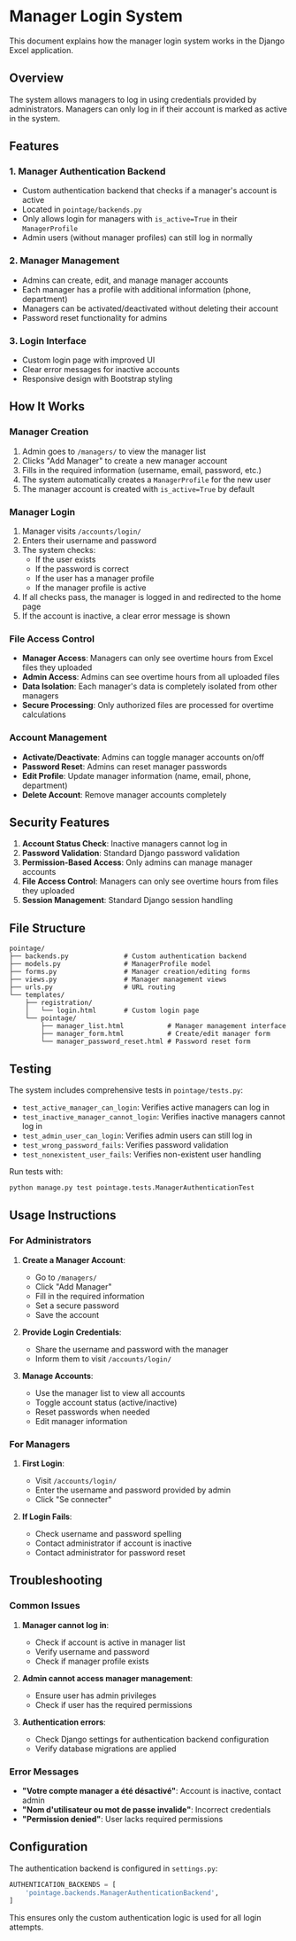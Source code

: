 # Manager Login System

This document explains how the manager login system works in the Django Excel application.

## Overview

The system allows managers to log in using credentials provided by administrators. Managers can only log in if their account is marked as active in the system.

## Features

### 1. Manager Authentication Backend
- Custom authentication backend that checks if a manager's account is active
- Located in `pointage/backends.py`
- Only allows login for managers with `is_active=True` in their `ManagerProfile`
- Admin users (without manager profiles) can still log in normally

### 2. Manager Management
- Admins can create, edit, and manage manager accounts
- Each manager has a profile with additional information (phone, department)
- Managers can be activated/deactivated without deleting their account
- Password reset functionality for admins

### 3. Login Interface
- Custom login page with improved UI
- Clear error messages for inactive accounts
- Responsive design with Bootstrap styling

## How It Works

### Manager Creation
1. Admin goes to `/managers/` to view the manager list
2. Clicks "Add Manager" to create a new manager account
3. Fills in the required information (username, email, password, etc.)
4. The system automatically creates a `ManagerProfile` for the new user
5. The manager account is created with `is_active=True` by default

### Manager Login
1. Manager visits `/accounts/login/`
2. Enters their username and password
3. The system checks:
   - If the user exists
   - If the password is correct
   - If the user has a manager profile
   - If the manager profile is active
4. If all checks pass, the manager is logged in and redirected to the home page
5. If the account is inactive, a clear error message is shown

### File Access Control
- **Manager Access**: Managers can only see overtime hours from Excel files they uploaded
- **Admin Access**: Admins can see overtime hours from all uploaded files
- **Data Isolation**: Each manager's data is completely isolated from other managers
- **Secure Processing**: Only authorized files are processed for overtime calculations

### Account Management
- **Activate/Deactivate**: Admins can toggle manager accounts on/off
- **Password Reset**: Admins can reset manager passwords
- **Edit Profile**: Update manager information (name, email, phone, department)
- **Delete Account**: Remove manager accounts completely

## Security Features

1. **Account Status Check**: Inactive managers cannot log in
2. **Password Validation**: Standard Django password validation
3. **Permission-Based Access**: Only admins can manage manager accounts
4. **File Access Control**: Managers can only see overtime hours from files they uploaded
5. **Session Management**: Standard Django session handling

## File Structure

```
pointage/
├── backends.py              # Custom authentication backend
├── models.py                # ManagerProfile model
├── forms.py                 # Manager creation/editing forms
├── views.py                 # Manager management views
├── urls.py                  # URL routing
└── templates/
    ├── registration/
    │   └── login.html       # Custom login page
    └── pointage/
        ├── manager_list.html           # Manager management interface
        ├── manager_form.html           # Create/edit manager form
        └── manager_password_reset.html # Password reset form
```

## Testing

The system includes comprehensive tests in `pointage/tests.py`:

- `test_active_manager_can_login`: Verifies active managers can log in
- `test_inactive_manager_cannot_login`: Verifies inactive managers cannot log in
- `test_admin_user_can_login`: Verifies admin users can still log in
- `test_wrong_password_fails`: Verifies password validation
- `test_nonexistent_user_fails`: Verifies non-existent user handling

Run tests with:
```bash
python manage.py test pointage.tests.ManagerAuthenticationTest
```

## Usage Instructions

### For Administrators

1. **Create a Manager Account**:
   - Go to `/managers/`
   - Click "Add Manager"
   - Fill in the required information
   - Set a secure password
   - Save the account

2. **Provide Login Credentials**:
   - Share the username and password with the manager
   - Inform them to visit `/accounts/login/`

3. **Manage Accounts**:
   - Use the manager list to view all accounts
   - Toggle account status (active/inactive)
   - Reset passwords when needed
   - Edit manager information

### For Managers

1. **First Login**:
   - Visit `/accounts/login/`
   - Enter the username and password provided by admin
   - Click "Se connecter"

2. **If Login Fails**:
   - Check username and password spelling
   - Contact administrator if account is inactive
   - Contact administrator for password reset

## Troubleshooting

### Common Issues

1. **Manager cannot log in**:
   - Check if account is active in manager list
   - Verify username and password
   - Check if manager profile exists

2. **Admin cannot access manager management**:
   - Ensure user has admin privileges
   - Check if user has the required permissions

3. **Authentication errors**:
   - Check Django settings for authentication backend configuration
   - Verify database migrations are applied

### Error Messages

- **"Votre compte manager a été désactivé"**: Account is inactive, contact admin
- **"Nom d'utilisateur ou mot de passe invalide"**: Incorrect credentials
- **"Permission denied"**: User lacks required permissions

## Configuration

The authentication backend is configured in `settings.py`:

```python
AUTHENTICATION_BACKENDS = [
    'pointage.backends.ManagerAuthenticationBackend',
]
```

This ensures only the custom authentication logic is used for all login attempts. 